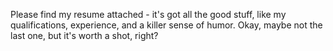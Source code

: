 Please find my resume attached - it's got all the good stuff, like my qualifications, experience, and a killer sense of humor. Okay, maybe not the last one, but it's worth a shot, right?

